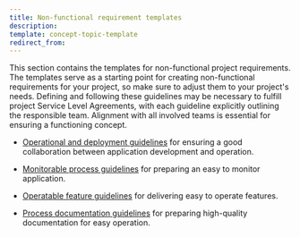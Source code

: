 ```yaml
---
title: Non-functional requirement templates
description:
template: concept-topic-template
redirect_from:
---
```


This section contains the templates for non-functional project requirements. The templates serve as a starting point for creating non-functional requirements for your project, so make sure to adjust them to your project's needs. Defining and following these guidelines may be necessary to fulfill project Service Level Agreements, with each guideline explicitly outlining the responsible team. Alignment with all involved teams is essential for ensuring a functioning concept.

* [Operational and deployment guidelines](/docs/dg/dev/best-practices/non-functional-requirement-templates/operational-and-deployment-guidelines.html) for ensuring a good collaboration between application development and operation.

* [Monitorable process guidelines](/docs/dg/dev/best-practices/non-functional-requirement-templates/monitorable-process-guidelines.html) for preparing an easy to monitor application.

* [Operatable feature guidelines](/docs/dg/dev/best-practices/non-functional-requirement-templates/operatable-feature-guidelines.html) for delivering easy to operate features.

* [Process documentation guidelines](/docs/dg/dev/best-practices/non-functional-requirement-templates/process-documentation-guidelines.html) for preparing high-quality documentation for easy operation.
